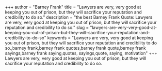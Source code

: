 +++
author = "Barney Frank"
title = "Lawyers are very, very good at keeping you out of prison, but they will sacrifice your reputation and credibility to do so."
description = "the best Barney Frank Quote: Lawyers are very, very good at keeping you out of prison, but they will sacrifice your reputation and credibility to do so."
slug = "lawyers-are-very-very-good-at-keeping-you-out-of-prison-but-they-will-sacrifice-your-reputation-and-credibility-to-do-so"
keywords = "Lawyers are very, very good at keeping you out of prison, but they will sacrifice your reputation and credibility to do so.,barney frank,barney frank quotes,barney frank quote,barney frank sayings,barney frank saying,quotes, sayings,quote, saying, motivation"
+++
Lawyers are very, very good at keeping you out of prison, but they will sacrifice your reputation and credibility to do so.
